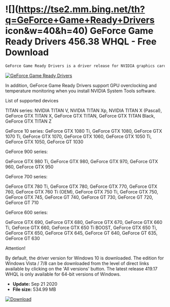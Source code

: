 # ![](https://tse2.mm.bing.net/th?q=GeForce+Game+Ready+Drivers icon&w=40&h=40) GeForce Game Ready Drivers 456.38 WHQL - Free Download

```sh
GeForce Game Ready Drivers is a driver release for NVIDIA graphics cards. The driver package supports GeForce cards for 600, 700, 900, 10 and TITAN desktop computers.
```
[![GeForce Game Ready Drivers](https:https://tse3.mm.bing.net/th?id=OIP.H5nL7oM1907WoWOV1hqxZwHaHq&pid=Api)](https://softexe.net/win/system/drivers/geforce-game-ready-drivers:hefc.html)

In addition, GeForce Game Ready Drivers support GPU overclocking and temperature monitoring when you install NVIDIA System Tools software.
 
 List of supported devices
 
 TITAN series:
 NVIDIA TITAN V, NVIDIA TITAN Xp, NVIDIA TITAN X (Pascal), GeForce GTX TITAN X, GeForce GTX TITAN, GeForce GTX TITAN Black, GeForce GTX TITAN Z
 
 GeForce 10 series:
 GeForce GTX 1080 Ti, GeForce GTX 1080, GeForce GTX 1070 Ti, GeForce GTX 1070, GeForce GTX 1060, GeForce GTX 1050 Ti, GeForce GTX 1050, GeForce GT 1030
 
 GeForce 900 series:
 
 GeForce GTX 980 Ti, GeForce GTX 980, GeForce GTX 970, GeForce GTX 960, GeForce GTX 950
 
 GeForce 700 series:
 
 GeForce GTX 780 Ti, GeForce GTX 780, GeForce GTX 770, GeForce GTX 760, GeForce GTX 760 Ti (OEM), GeForce GTX 750 Ti, GeForce GTX 750, GeForce GTX 745, GeForce GT 740, GeForce GT 730, GeForce GT 720, GeForce GT 710
 
 GeForce 600 series:
 
 GeForce GTX 690, GeForce GTX 680, GeForce GTX 670, GeForce GTX 660 Ti, GeForce GTX 660, GeForce GTX 650 Ti BOOST, GeForce GTX 650 Ti, GeForce GTX 650, GeForce GTX 645, GeForce GT 640, GeForce GT 635, GeForce GT 630
 
 Attention!
 
 By default, the driver version for Windows 10 is downloaded. The edition for Windows Vista / 7/8 can be downloaded from the level of direct links available by clicking on the 'All versions' button.
 The latest release 419.17 WHQL is only available for 64-bit versions of Windows.


- **Update:** Sep 21 2020
- **File size:** 534.99 MB

[![Download](https://cdn.softexe.net/static/img/download.png)](https://softexe.net/win/system/drivers/geforce-game-ready-drivers:hefc.html)

